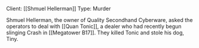 Client: [[Shmuel Hellerman]]
Type: Murder

Shmuel Hellerman, the owner of Quality Secondhand Cyberware, asked the operators to deal with [[Quan Tonic]], a dealer who had recently begun slinging Crash in [[Megatower B17]]. They killed Tonic and stole his dog, Tiny.
